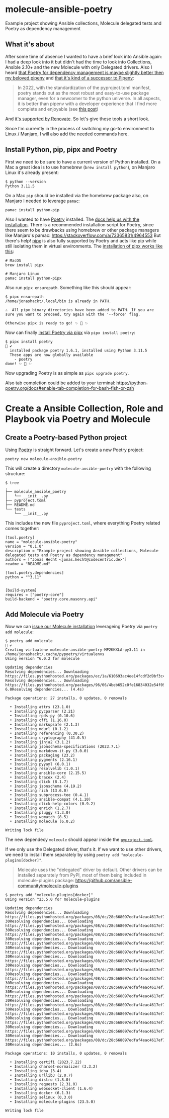 # molecule-ansible-poetry
Example project showing Ansible collections, Molecule delegated tests and Poetry as dependency management


## What it's about

After some time of absence I wanted to have a brief look into Ansible again: I had a deep look into it but didn't had the time to look into Collections, Ansible 2.10+ and the new Molecule with only Delegated drivers. Also I heard [that Poetry for dependency management is maybe slightly better then my beloved pipenv](https://plainenglish.io/blog/poetry-a-better-version-of-python-pipenv) and [that it's kind of a successor to Pipenv](https://www.warp.dev/blog/prose-about-poetry):

> In 2022, with the standardization of the pyproject.toml manifest, poetry stands out as the most robust and easy-to-use package manager, even for a newcomer to the python universe. In all aspects, it is better than pipenv with a developer experience that I find more complete and enjoyable (see [this post](https://dev.to/farcellier/i-migrate-to-poetry-in-2023-am-i-right--115))

And [it's supported by Renovate](https://docs.renovatebot.com/modules/manager/poetry/). So let's give these tools a short look.

Since I'm currently in the process of switching my go-to environment to Linux / Manjaro, I will also add the needed commands here.


## Install Python, pip, pipx and Poetry

First we need to be sure to have a current version of Python installed. On a Mac a great idea is to use homebrew (`brew install python`), on Manjaro Linux it's already present:

```
$ python --version
Python 3.11.5
```

On a Mac `pip` should be installed via the homebrew package also, on Manjaro I needed to leverage `pamac`:

```
pamac install python-pip
```

Also I wanted to have [Poetry](https://python-poetry.org/) installed. The [docs help us with the installation](https://python-poetry.org/docs#installation). There is a recommended installation script for Poetry, since there seem to be drawbacks using homebrew or other package managers like Manjaro's pamac: https://stackoverflow.com/a/73365831/4964553 But there's help! [pipx](https://github.com/pypa/pipx) is also fully supported by Poetry and acts like pip  while still isolating them in virtual environments. The [installation of pipx works like this](https://github.com/pypa/pipx#install-pipx):

```
# MacOS
brew install pipx

# Manjaro Linux
pamac install python-pipx
```

Also run `pipx ensurepath`. Something like this should appear:

```
$ pipx ensurepath
/home/jonashackt/.local/bin is already in PATH.

⚠️  All pipx binary directories have been added to PATH. If you are sure you want to proceed, try again with the '--force' flag.

Otherwise pipx is ready to go! ✨ 🌟 ✨
```

Now can finally [install Poetry via pipx](https://python-poetry.org/docs#installing-with-pipx) via `pipx install poetry`:

```
$ pipx install poetry                                                                                  ✔ 
  installed package poetry 1.6.1, installed using Python 3.11.5
  These apps are now globally available
    - poetry
done! ✨ 🌟 ✨
```

Now upgrading Poetry is as simple as `pipx upgrade poetry`.

Also tab completion could be added to your terminal: https://python-poetry.org/docs#enable-tab-completion-for-bash-fish-or-zsh



# Create a Ansible Collection, Role and Playbook via Poetry and Molecule

## Create a Poetry-based Python project

Using [Poetry](https://python-poetry.org/docs/basic-usage/) is straight forward. Let's create a new Poetry project:

```
poetry new molecule-ansible-poetry
```

This will create a directory `molecule-ansible-poetry` with the following structure:

```
$ tree
.
├── molecule_ansible_poetry
│   └── __init__.py
├── pyproject.toml
├── README.md
└── tests
    └── __init__.py
```

This includes the new file `pyproject.toml`, where everything Poetry related comes together:

```
[tool.poetry]
name = "molecule-ansible-poetry"
version = "0.1.0"
description = "Example project showing Ansible collections, Molecule delegated tests and Poetry as dependency management"
authors = ["Jonas Hecht <jonas.hecht@codecentric.de>"]
readme = "README.md"

[tool.poetry.dependencies]
python = "^3.11"


[build-system]
requires = ["poetry-core"]
build-backend = "poetry.core.masonry.api"
```


## Add Molecule via Poetry

Now we can [issue our Molecule installation](https://ansible.readthedocs.io/projects/molecule/installation/) leverageing Poetry via `poetry add molecule`:

```
$ poetry add molecule                                                                            ✔ 
Creating virtualenv molecule-ansible-poetry-MP2KKXLA-py3.11 in /home/jonashackt/.cache/pypoetry/virtualenvs
Using version ^6.0.2 for molecule

Updating dependencies
Resolving dependencies... Downloading https://files.pythonhosted.org/packages/ec/1a/610693ac4ee14fcdf2d9bf3c493370e4f2ef7ae2e19217d7a237ff42367d/packaging-Resolving dependencies... Downloading https://files.pythonhosted.org/packages/96/06/4beb652c0fe16834032e54f0956443d4cc797fe645527acee59e7deaa0a2/PyYAML-6.0Resolving dependencies... (4.4s)

Package operations: 27 installs, 0 updates, 0 removals

  • Installing attrs (23.1.0)
  • Installing pycparser (2.21)
  • Installing rpds-py (0.10.6)
  • Installing cffi (1.16.0)
  • Installing markupsafe (2.1.3)
  • Installing mdurl (0.1.2)
  • Installing referencing (0.30.2)
  • Installing cryptography (41.0.5)
  • Installing jinja2 (3.1.2)
  • Installing jsonschema-specifications (2023.7.1)
  • Installing markdown-it-py (3.0.0)
  • Installing packaging (23.2)
  • Installing pygments (2.16.1)
  • Installing pyyaml (6.0.1)
  • Installing resolvelib (1.0.1)
  • Installing ansible-core (2.15.5)
  • Installing bracex (2.4)
  • Installing click (8.1.7)
  • Installing jsonschema (4.19.2)
  • Installing rich (13.6.0)
  • Installing subprocess-tee (0.4.1)
  • Installing ansible-compat (4.1.10)
  • Installing click-help-colors (0.9.2)
  • Installing enrich (1.2.7)
  • Installing pluggy (1.3.0)
  • Installing wcmatch (8.5)
  • Installing molecule (6.0.2)

Writing lock file
```

The new dependecy `molecule` should appear inside the [`pyproject.toml`](pyproject.toml).

If we only use the Delegated driver, that's it. If we want to use other drivers, we need to install them separately by using `poetry add "molecule-plugins[docker]"`.

> Molecule uses the \"delegated\" driver by default. Other drivers can be installed separately from PyPI, most of them being included in molecule-plugins package: https://github.com/ansible-community/molecule-plugins

```
$ poetry add "molecule-plugins[docker]"
Using version ^23.5.0 for molecule-plugins

Updating dependencies
Resolving dependencies... Downloading https://files.pythonhosted.org/packages/08/dc/28c668097edfaf4eac4617ef7adf081b9cf50d254672fcf399a70f5efc41/pywin32-30Resolving dependencies... Downloading https://files.pythonhosted.org/packages/08/dc/28c668097edfaf4eac4617ef7adf081b9cf50d254672fcf399a70f5efc41/pywin32-30Resolving dependencies... Downloading https://files.pythonhosted.org/packages/08/dc/28c668097edfaf4eac4617ef7adf081b9cf50d254672fcf399a70f5efc41/pywin32-30Resolving dependencies... Downloading https://files.pythonhosted.org/packages/08/dc/28c668097edfaf4eac4617ef7adf081b9cf50d254672fcf399a70f5efc41/pywin32-30Resolving dependencies... Downloading https://files.pythonhosted.org/packages/08/dc/28c668097edfaf4eac4617ef7adf081b9cf50d254672fcf399a70f5efc41/pywin32-30Resolving dependencies... Downloading https://files.pythonhosted.org/packages/08/dc/28c668097edfaf4eac4617ef7adf081b9cf50d254672fcf399a70f5efc41/pywin32-30Resolving dependencies... Downloading https://files.pythonhosted.org/packages/08/dc/28c668097edfaf4eac4617ef7adf081b9cf50d254672fcf399a70f5efc41/pywin32-30Resolving dependencies... Downloading https://files.pythonhosted.org/packages/08/dc/28c668097edfaf4eac4617ef7adf081b9cf50d254672fcf399a70f5efc41/pywin32-30Resolving dependencies... Downloading https://files.pythonhosted.org/packages/08/dc/28c668097edfaf4eac4617ef7adf081b9cf50d254672fcf399a70f5efc41/pywin32-30Resolving dependencies... Downloading https://files.pythonhosted.org/packages/08/dc/28c668097edfaf4eac4617ef7adf081b9cf50d254672fcf399a70f5efc41/pywin32-30Resolving dependencies... Downloading https://files.pythonhosted.org/packages/08/dc/28c668097edfaf4eac4617ef7adf081b9cf50d254672fcf399a70f5efc41/pywin32-30Resolving dependencies... Downloading https://files.pythonhosted.org/packages/08/dc/28c668097edfaf4eac4617ef7adf081b9cf50d254672fcf399a70f5efc41/pywin32-30Resolving dependencies... Downloading https://files.pythonhosted.org/packages/08/dc/28c668097edfaf4eac4617ef7adf081b9cf50d254672fcf399a70f5efc41/pywin32-30Resolving dependencies... Downloading https://files.pythonhosted.org/packages/08/dc/28c668097edfaf4eac4617ef7adf081b9cf50d254672fcf399a70f5efc41/pywin32-30Resolving dependencies... Downloading https://files.pythonhosted.org/packages/08/dc/28c668097edfaf4eac4617ef7adf081b9cf50d254672fcf399a70f5efc41/pywin32-30Resolving dependencies... (2.6s)

Package operations: 10 installs, 0 updates, 0 removals

  • Installing certifi (2023.7.22)
  • Installing charset-normalizer (3.3.2)
  • Installing idna (3.4)
  • Installing urllib3 (2.0.7)
  • Installing distro (1.8.0)
  • Installing requests (2.31.0)
  • Installing websocket-client (1.6.4)
  • Installing docker (6.1.3)
  • Installing selinux (0.3.0)
  • Installing molecule-plugins (23.5.0)

Writing lock file
```